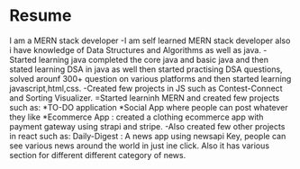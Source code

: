 # Resume
I am a MERN stack developer
-I am self learned MERN stack developer also i have knowledge of Data Structures and Algorithms as well as java. 
-Started learning java completed the core java and basic java and then stated learning DSA in java as well then started practising DSA questions, solved arounf 300+ question on various platforms and then started learning javascript,html,css.
-Created few projects in JS such as Contest-Connect and Sorting Visualizer.
=Started learninh MERN and created few projects such as:
*TO-DO application
*Social App where people can post whatever they like 
*Ecommerce App : created a clothing ecommerce app with payment gateway using strapi and stripe.
-Also created few other projects in react such as:
Daily-Digest : A news app using newsapi Key, people can see various news around the world in just ine click. Also it has various section for different different category of news.
